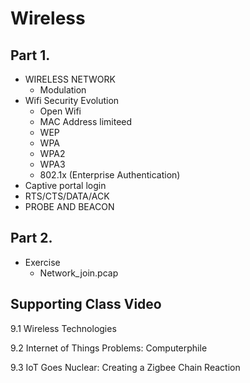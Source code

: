 # Wireless

## Part 1.

* WIRELESS NETWORK
  - Modulation
* Wifi Security Evolution
  - Open Wifi
  - MAC Address limiteed
  - WEP
  - WPA
  - WPA2
  - WPA3
  - 802.1x (Enterprise Authentication)
* Captive portal login
* RTS/CTS/DATA/ACK
* PROBE AND BEACON

## Part 2.

* Exercise
  - Network_join.pcap

## Supporting Class Video

9.1 Wireless Technologies

9.2 Internet of Things Problems: Computerphile

9.3 IoT Goes Nuclear: Creating a Zigbee Chain Reaction
